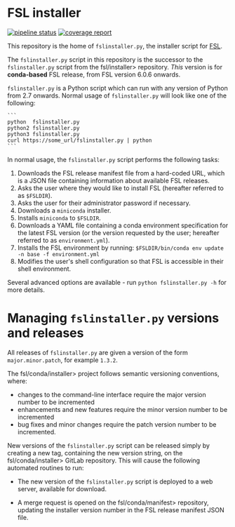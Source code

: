 # FSL installer


[![pipeline status](https://git.fmrib.ox.ac.uk/fsl/conda/installer/badges/master/pipeline.svg)](https://git.fmrib.ox.ac.uk/fsl/conda/installer/-/commits/master)
[![coverage report](https://git.fmrib.ox.ac.uk/fsl/conda/installer/badges/master/coverage.svg)](https://git.fmrib.ox.ac.uk/fsl/conda/installer/-/commits/master)


This repository is the home of `fslinstaller.py`, the installer script for
[FSL](https://fsl.fmrib.ox.ac.uk/fsl/fslwiki/).


The `fslinstaller.py` script in this repository is the successor to the
`fslinstaller.py` script from the fsl/installer> repository.  _This_ version
is for **conda-based** FSL release, from FSL version 6.0.6 onwards.

`fslinstaller.py`  is a Python script which can run with any version of
Python from 2.7 onwards. Normal usage of `fslinstaller.py` will look like
one of the following:

    ```
    python  fslinstaller.py
    python2 fslinstaller.py
    python3 fslinstaller.py
    curl https://some_url/fslinstaller.py | python
    ```

In normal usage, the `fslinstaller.py` script performs the following tasks:
 1. Downloads the FSL release manifest file from a hard-coded URL, which is a
    JSON file containing information about available FSL releases.
 2. Asks the user where they would like to install FSL (hereafter referred to
    as `$FSLDIR`).
 3. Asks the user for their administrator password if necessary.
 4. Downloads a `miniconda` installer.
 5. Installs `miniconda` to `$FSLDIR`.
 6. Downloads a YAML file containing a conda environment specification for
    the latest FSL version (or the version requested by the user; hereafter
    referred to as `environment.yml`).
 7. Installs the FSL environment by running:
       `$FSLDIR/bin/conda env update -n base -f environment.yml`
 8. Modifies the user's shell configuration so that FSL is accessible in
    their shell environment.


Several advanced options are available - run `python fslinstaller.py -h` for
more details.


# Managing `fslinstaller.py` versions and releases


All releases of `fslinstaller.py` are given a version of the form
`major.minor.patch`, for example `1.3.2`.

The fsl/conda/installer> project follows semantic versioning conventions,
where:
 - changes to the command-line interface require the major version number
   to be incremented
 - enhancements and new features require the minor version number to be
   incremented
 - bug fixes and minor changes require the patch version number to be
   incremented.

New versions of the `fslinstaller.py` script can be released simply by
creating a new tag, containing the new version string, on the
fsl/conda/installer> GitLab repository. This will cause the following
automated routines to run:

 - The new version of the `fslinstaller.py` script is deployed to a web server,
   available for download.

 - A merge request is opened on the fsl/conda/manifest> repository, updating
   the installer version number in the FSL release manifest JSON file.
